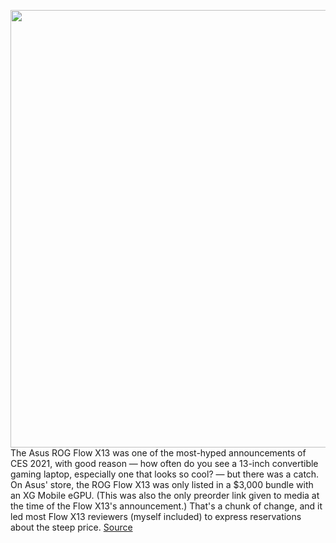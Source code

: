 <img src='https://cdn.vox-cdn.com/thumbor/r0w4fR1kbx2gycLrmsT3VOpyLr8=/0x0:2040x1360/1200x800/filters:focal(857x517:1183x843)/cdn.vox-cdn.com/uploads/chorus_image/image/68741363/mchin_190421_4382_0001.0.jpg' width='700px' /><br/>
The Asus ROG Flow X13 was one of the most-hyped announcements of CES 2021, with good reason — how often do you see a 13-inch convertible gaming laptop, especially one that looks so cool? — but there was a catch. On Asus' store, the ROG Flow X13 was only listed in a $3,000 bundle with an XG Mobile eGPU. (This was also the only preorder link given to media at the time of the Flow X13's announcement.) That's a chunk of change, and it led most Flow X13 reviewers (myself included) to express reservations about the steep price.
<a href='https://www.theverge.com/2021/1/29/22256224/asus-rog-flow-x13-xg-mobile-pulse-podcast-gaming-laptop-egpu-pricing-specs-release-date-bundle-sale'> Source <a/>